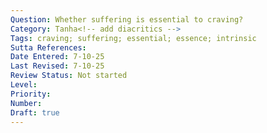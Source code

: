 ```yaml
---
Question: Whether suffering is essential to craving?
Category: Tanha<!-- add diacritics -->
Tags: craving; suffering; essential; essence; intrinsic
Sutta References:
Date Entered: 7-10-25
Last Revised: 7-10-25
Review Status: Not started
Level: 
Priority: 
Number: 
Draft: true
---
```


<!-- Question -->
<!-- # Whether...? -->

<!-- In Brief -->
<!-- Yes/No. It is this way. It is not this way. -->

<!-- In Full -->
